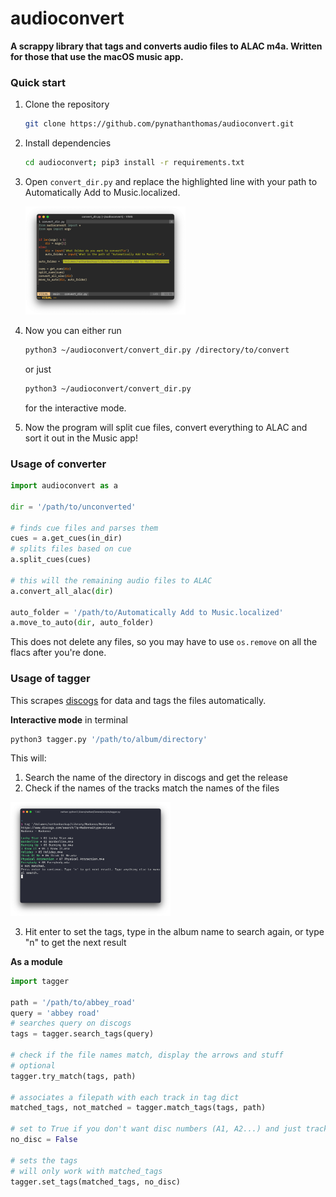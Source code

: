 # audioconvert

**A scrappy library that tags and converts audio files to ALAC m4a. Written for those that use the macOS music app.**

### Quick start

1. Clone the repository

   ```bash
   git clone https://github.com/pynathanthomas/audioconvert.git
   ```

2. Install dependencies

   ```bash
   cd audioconvert; pip3 install -r requirements.txt
   ```

3. Open `convert_dir.py` and replace the highlighted line with your path to Automatically Add to Music.localized.

   <img src="demo/demo3.png" style="zoom:25%;" />

4. Now you can either run

   ```bash
   python3 ~/audioconvert/convert_dir.py /directory/to/convert
   ```

   or just

   ```bash
   python3 ~/audioconvert/convert_dir.py
   ```

   for the interactive mode.

5. Now the program will split cue files, convert everything to ALAC and sort it out in the Music app!

### Usage of converter

```python
import audioconvert as a

dir = '/path/to/unconverted'

# finds cue files and parses them
cues = a.get_cues(in_dir)
# splits files based on cue
a.split_cues(cues)

# this will the remaining audio files to ALAC
a.convert_all_alac(dir)

auto_folder = '/path/to/Automatically Add to Music.localized'
a.move_to_auto(dir, auto_folder)
```

This does not delete any files, so you may have to use `os.remove` on all the flacs after you're done.

### Usage of tagger

This scrapes [discogs](https://www.discogs.com/) for data and tags the files automatically.

**Interactive mode** in terminal

```bash
python3 tagger.py '/path/to/album/directory'
```

This will:

1. Search the name of the directory in discogs and get the release
2. Check if the names of the tracks match the names of the files

<img src="demo/demo1.png" style="zoom: 25%;" />

3. Hit enter to set the tags, type in the album name to search again, or type "n" to get the next result

**As a module**

```python
import tagger

path = '/path/to/abbey_road'
query = 'abbey road'
# searches query on discogs
tags = tagger.search_tags(query)

# check if the file names match, display the arrows and stuff
# optional
tagger.try_match(tags, path)

# associates a filepath with each track in tag dict
matched_tags, not_matched = tagger.match_tags(tags, path)

# set to True if you don't want disc numbers (A1, A2...) and just track numbers (1, 2...)
no_disc = False

# sets the tags
# will only work with matched_tags
tagger.set_tags(matched_tags, no_disc)
```
